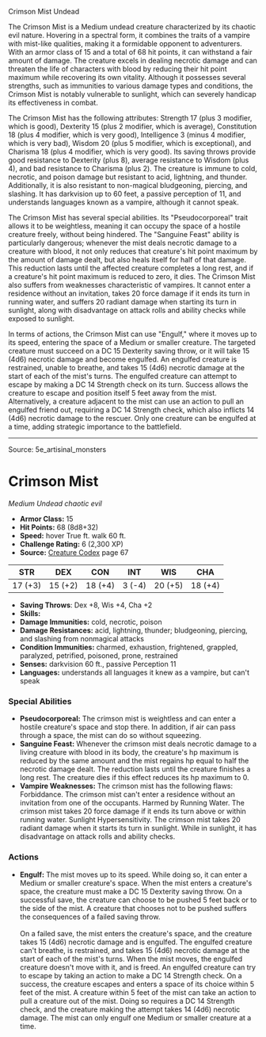 <MonsterName/>Crimson Mist</MonsterName>
<CreatureType/>Undead</CreatureType>

<summary>The Crimson Mist is a Medium undead creature characterized by its chaotic evil nature. Hovering in a spectral form, it combines the traits of a vampire with mist-like qualities, making it a formidable opponent to adventurers. With an armor class of 15 and a total of 68 hit points, it can withstand a fair amount of damage. The creature excels in dealing necrotic damage and can threaten the life of characters with blood by reducing their hit point maximum while recovering its own vitality. Although it possesses several strengths, such as immunities to various damage types and conditions, the Crimson Mist is notably vulnerable to sunlight, which can severely handicap its effectiveness in combat. </summary>

<detail>

The Crimson Mist has the following attributes: Strength 17 (plus 3 modifier, which is good), Dexterity 15 (plus 2 modifier, which is average), Constitution 18 (plus 4 modifier, which is very good), Intelligence 3 (minus 4 modifier, which is very bad), Wisdom 20 (plus 5 modifier, which is exceptional), and Charisma 18 (plus 4 modifier, which is very good). Its saving throws provide good resistance to Dexterity (plus 8), average resistance to Wisdom (plus 4), and bad resistance to Charisma (plus 2). The creature is immune to cold, necrotic, and poison damage but resistant to acid, lightning, and thunder. Additionally, it is also resistant to non-magical bludgeoning, piercing, and slashing. It has darkvision up to 60 feet, a passive perception of 11, and understands languages known as a vampire, although it cannot speak.

The Crimson Mist has several special abilities. Its "Pseudocorporeal" trait allows it to be weightless, meaning it can occupy the space of a hostile creature freely, without being hindered. The "Sanguine Feast" ability is particularly dangerous; whenever the mist deals necrotic damage to a creature with blood, it not only reduces that creature's hit point maximum by the amount of damage dealt, but also heals itself for half of that damage. This reduction lasts until the affected creature completes a long rest, and if a creature's hit point maximum is reduced to zero, it dies. The Crimson Mist also suffers from weaknesses characteristic of vampires. It cannot enter a residence without an invitation, takes 20 force damage if it ends its turn in running water, and suffers 20 radiant damage when starting its turn in sunlight, along with disadvantage on attack rolls and ability checks while exposed to sunlight.

In terms of actions, the Crimson Mist can use "Engulf," where it moves up to its speed, entering the space of a Medium or smaller creature. The targeted creature must succeed on a DC 15 Dexterity saving throw, or it will take 15 (4d6) necrotic damage and become engulfed. An engulfed creature is restrained, unable to breathe, and takes 15 (4d6) necrotic damage at the start of each of the mist's turns. The engulfed creature can attempt to escape by making a DC 14 Strength check on its turn. Success allows the creature to escape and position itself 5 feet away from the mist. Alternatively, a creature adjacent to the mist can use an action to pull an engulfed friend out, requiring a DC 14 Strength check, which also inflicts 14 (4d6) necrotic damage to the rescuer. Only one creature can be engulfed at a time, adding strategic importance to the battlefield.</detail>



---

Source: 5e_artisinal_monsters

# Crimson Mist

*Medium* *Undead* *chaotic evil*

- **Armor Class:** 15
- **Hit Points:** 68 (8d8+32)
- **Speed:** hover True ft. walk 60 ft.
- **Challenge Rating:** 6 (2,300 XP)
- **Source:** [Creature Codex](https://koboldpress.com/kpstore/product/creature-codex-for-5th-edition-dnd) page 67

| STR | DEX | CON | INT | WIS | CHA |
| --- | --- | --- | --- | --- | --- |
| 17 (+3) | 15 (+2) | 18 (+4) | 3 (-4) | 20 (+5) | 18 (+4) |

- **Saving Throws**: Dex +8, Wis +4, Cha +2
- **Skills:** 
- **Damage Immunities:** cold, necrotic, poison
- **Damage Resistances:** acid, lightning, thunder; bludgeoning, piercing, and slashing from nonmagical attacks
- **Condition Immunities:** charmed, exhaustion, frightened, grappled, paralyzed, petrified, poisoned, prone, restrained
- **Senses:** darkvision 60 ft., passive Perception 11
- **Languages:** understands all languages it knew as a vampire, but can't speak

### Special Abilities

- **Pseudocorporeal:** The crimson mist is weightless and can enter a hostile creature's space and stop there. In addition, if air can pass through a space, the mist can do so without squeezing.
- **Sanguine Feast:** Whenever the crimson mist deals necrotic damage to a living creature with blood in its body, the creature's hp maximum is reduced by the same amount and the mist regains hp equal to half the necrotic damage dealt. The reduction lasts until the creature finishes a long rest. The creature dies if this effect reduces its hp maximum to 0.
- **Vampire Weaknesses:** The crimson mist has the following flaws:
Forbiddance. The crimson mist can't enter a residence without an invitation from one of the occupants.
Harmed by Running Water. The crimson mist takes 20 force damage if it ends its turn above or within running water.
Sunlight Hypersensitivity. The crimson mist takes 20 radiant damage when it starts its turn in sunlight. While in sunlight, it has disadvantage on attack rolls and ability checks.

### Actions

- **Engulf:** The mist moves up to its speed. While doing so, it can enter a Medium or smaller creature's space. When the mist enters a creature's space, the creature must make a DC 15 Dexterity saving throw. On a successful save, the creature can choose to be pushed 5 feet back or to the side of the mist. A creature that chooses not to be pushed suffers the consequences of a failed saving throw.<br><br>On a failed save, the mist enters the creature's space, and the creature takes 15 (4d6) necrotic damage and is engulfed. The engulfed creature can't breathe, is restrained, and takes 15 (4d6) necrotic damage at the start of each of the mist's turns. When the mist moves, the engulfed creature doesn't move with it, and is freed. An engulfed creature can try to escape by taking an action to make a DC 14 Strength check. On a success, the creature escapes and enters a space of its choice within 5 feet of the mist. A creature within 5 feet of the mist can take an action to pull a creature out of the mist. Doing so requires a DC 14 Strength check, and the creature making the attempt takes 14 (4d6) necrotic damage. The mist can only engulf one Medium or smaller creature at a time.





